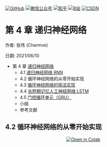 <p align="left">
  <a href="https://github.com/Charmve"><img src="https://img.shields.io/badge/GitHub-@Charmve-000000.svg?logo=GitHub" alt="GitHub" target="_blank"></a>
  <a href="https://imgconvert.csdnimg.cn/aHR0cHM6Ly9tbWJpei5xcGljLmNuL21tYml6X3BuZy9aTmRoV05pYjNJUkIzZk5ldWVGZEQ4YnZ4cXlzbXRtRktUTGdFSXZOMUdnTHhDNXV0Y1VBZVJ0T0lJa0hTZTVnVGowamVtZUVOQTJJMHhiU0xjQ3VrVVEvNjQw?x-oss-process=image/format,png" target="_blank" ><img src="https://img.shields.io/badge/公众号-@迈微AI研习社-000000.svg?style=flat-square&amp;logo=WeChat" alt="微信公众号"/></a>
  <a href="https://www.zhihu.com/people/MaiweiE-com" target="_blank" ><img src="https://img.shields.io/badge/%E7%9F%A5%E4%B9%8E-@Charmve-000000.svg?style=flat-square&amp;logo=Zhihu" alt="知乎"/></a>
  <a href="https://space.bilibili.com/62079686" target="_blank"><img src="https://img.shields.io/badge/B站-@Charmve-000000.svg?style=flat-square&amp;logo=Bilibili" alt="B站"/></a>
  <a href="https://blog.csdn.net/Charmve" target="_blank"><img src="https://img.shields.io/badge/CSDN-@Charmve-000000.svg?style=flat-square&amp;logo=CSDN" alt="CSDN"/></a>
</p>

# 第 4 章 递归神经网络

作者: 张伟 (Charmve)

日期: 2021/06/10


- 第 4 章 [递归神经网络](https://charmve.github.io/computer-vision-in-action/#/chapter4/chapter4)
    - 4.1 [递归神经网络 RNN](chapter4.1_递归神经网络.md)
    - 4.2 循环神经网络的从零开始实现
    - 4.3 [循环神经网络的简洁实现](chapter4.3_循环神经网络的简洁实现.md)
    - 4.4 [长短期记忆人工神经网络 LSTM](chapter4.4_长短期记忆人工神经网络LSTM.md)
    - 4.5 [门控循环单元（GRU）](chapter4.5_门控循环单元.md)
    - 小结
    - 参考文献

## 4.2 循环神经网络的从零开始实现

<p align="center">
    <a href="https://colab.research.google.com/github/Charmve/computer-vision-in-action/blob/main/notebooks/chapter04_recurrent-neural-networks/chapter04_recurrent-neural-networks/Recurrent_Neural_Networks.ipynb">
        <img src="https://colab.research.google.com/assets/colab-badge.svg" align="center" alt="Open in Colab">
    </a>
</p>

